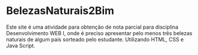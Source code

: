 # BelezasNaturais2Bim
Este site é uma atividade para obtenção de nota parcial para disciplina Desenvolvimento WEB I, onde é preciso apresentar pelo menos três belezas naturais de algum país sorteado pelo estudante. Utilizando HTML, CSS e Java Script. 
